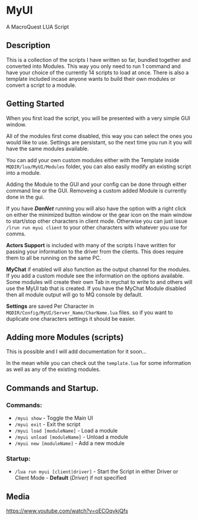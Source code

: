 # MyUI

A MacroQuest LUA Script

## Description

This is a collection of the scripts I have written so far, bundled together and converted into Modules. This way you only need to run 1 command and have your choice of the currently 14 scripts to load at once. There is also a template included incase anyone wants to build their own modules or convert a script to a module.

## Getting Started

When you first load the script, you will be presented with a very simple GUI window.

All of the modules first come disabled, this way you can select the ones you would like to use. Settings are persistant, so the next time you run it you will have the same modules available.

You can add your own custom modules either with the Template inside `MQDIR/lua/MyUI/Modules` folder, you can also easily modify an existing script into a module.

Adding the Module to the GUI and your config can be done through either command line or the GUI. Removeing a custom added Module is currently done in the gui.

If you have **_DanNet_** running you will also have the option with a right click on either the minimized button window or the gear icon on the main window to start/stop other characters in client mode. Otherwise you can just issue `/lrun run myui client` to your other characters with whatever you use for comms.

**Actors Support** is included with many of the scripts I have written for passing your information to the driver from the clients. This does require them to all be running on the same PC.

**MyChat** if enabled will also function as the output channel for the modules. If you add a custom module see the information on the options available. Some modules will create their own Tab in mychat to write to and others will use the MyUI tab that is created. If you have the MyChat Module disabled then all module output will go to MQ console by default.

**Settings** are saved Per Character in `MQDIR/Config/MyUI/Server_Name/CharName.lua` files. so if you want to duplicate one characters settings it should be easier.

## Adding more Modules (scripts)

This is possible and I will add documentation for it soon...

In the mean while you can check out the `template.lua` for some information as well as any of the existing modules.

## Commands and Startup.

### Commands:

- `/myui show` - Toggle the Main UI
- `/myui exit` - Exit the script
- `/myui load [moduleName]` - Load a module
- `/myui unload [moduleName]` - Unload a module
- `/myui new [moduleName]` - Add a new module

### Startup:

- `/lua run myui [client|driver]` - Start the Script in either Driver or Client Mode - **Default** (_Driver_) if not specified

## Media

https://www.youtube.com/watch?v=oECOqykjQfs
